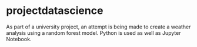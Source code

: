 # projectdatascience
As part of a university project, an attempt is being made to create a weather analysis using a random forest model. Python is used as well as Jupyter Notebook.
